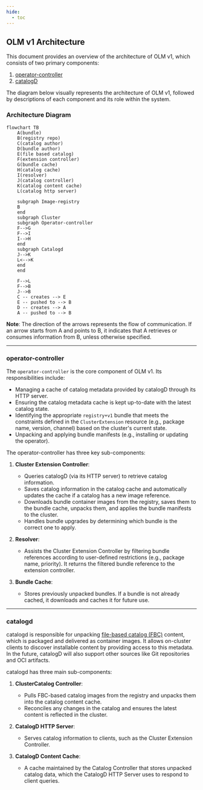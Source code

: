 ```yaml
---
hide:
  - toc
---
```


## OLM v1 Architecture

This document provides an overview of the architecture of OLM v1, which consists of two primary components:

1. [operator-controller](https://github.com/operator-framework/operator-controller)
2. [catalogD](https://github.com/operator-framework/catalogd)

The diagram below visually represents the architecture of OLM v1, followed by descriptions of each component and its role within the system.

### Architecture Diagram

```mermaid
flowchart TB
    A(bundle)
    B(registry repo)
    C(catalog author)
    D(bundle author)
    E(file based catalog)
    F(extension controller)
    G(bundle cache)
    H(catalog cache)
    I(resolver)
    J(catalog controller)
    K(catalog content cache)
    L(catalog http server)

    subgraph Image-registry
    B
    end
    subgraph Cluster
    subgraph Operator-controller
    F-->G
    F-->I
    I-->H
    end
    subgraph Catalogd
    J-->K
    L<-->K
    end
    end

    F-->L
    F-->B
    J-->B
    C -- creates --> E
    E -- pushed to --> B
    D -- creates --> A
    A -- pushed to --> B
```

**Note**: The direction of the arrows represents the flow of communication. If an arrow starts from A and points to B, it indicates that A retrieves or consumes information from B, unless otherwise specified.

---

### operator-controller

The `operator-controller` is the core component of OLM v1. Its responsibilities include:

- Managing a cache of catalog metadata provided by catalogD through its HTTP server.
- Ensuring the catalog metadata cache is kept up-to-date with the latest catalog state.
- Identifying the appropriate `registry+v1` bundle that meets the constraints defined in the `ClusterExtension` resource (e.g., package name, version, channel) based on the cluster's current state.
- Unpacking and applying bundle manifests (e.g., installing or updating the operator).

The operator-controller has three key sub-components:

1. **Cluster Extension Controller**:
    - Queries catalogD (via its HTTP server) to retrieve catalog information.
    - Saves catalog information in the catalog cache and automatically updates the cache if a catalog has a new image reference.
    - Downloads bundle container images from the registry, saves them to the bundle cache, unpacks them, and applies the bundle manifests to the cluster.
    - Handles bundle upgrades by determining which bundle is the correct one to apply.

2. **Resolver**:
    - Assists the Cluster Extension Controller by filtering bundle references according to user-defined restrictions (e.g., package name, priority). It returns the filtered bundle reference to the extension controller.

3. **Bundle Cache**:
    - Stores previously unpacked bundles. If a bundle is not already cached, it downloads and caches it for future use.

---

### catalogd

catalogd is responsible for unpacking [file-based catalog (FBC)](https://olm.operatorframework.io/docs/reference/file-based-catalogs/#docs) content, which is packaged and delivered as container images. It allows on-cluster clients to discover installable content by providing access to this metadata. In the future, catalogD will also support other sources like Git repositories and OCI artifacts.

catalogd has three main sub-components:

1. **ClusterCatalog Controller**:
    - Pulls FBC-based catalog images from the registry and unpacks them into the catalog content cache.
    - Reconciles any changes in the catalog and ensures the latest content is reflected in the cluster.
  
2. **CatalogD HTTP Server**:
    - Serves catalog information to clients, such as the Cluster Extension Controller.

3. **CatalogD Content Cache**:
    - A cache maintained by the Catalog Controller that stores unpacked catalog data, which the CatalogD HTTP Server uses to respond to client queries.

